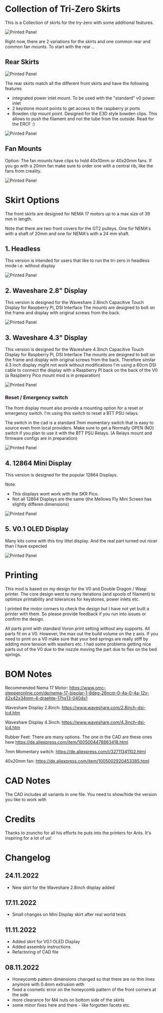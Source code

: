 # Collection of Tri-Zero Skirts

This is a Collection of skirts for the try-zero with some additional features.

![Printed Panel](Images/tri-zero-skirt.png)

Right now, there are 2 variations for the skirts and one common rear and common fan mounts.
To start with the rear ..

## Rear Skirts

![Printed Panel](Images/tri-zero-rear.png)

The rear skirts match all the different front skirts and have the following features

- integrated power inlet mount. To be used with the "standard" v0 power inlet
- 2 keystone mount points to get access to the raspberry pi ports
- Bowden clip mount point. Designed for the E3D style bowden clips. This allows to push the filament and not the tube from the outside. Read for the ERCF :)

![Printed Panel](Images/tri-zero-rear-details.png)


## Fan Mounts

Option: The fan mounts have clips to hold 40x10mm or 40x20mm fans.
If you go with a 20mm fan make sure to order one with a central rib, like the fans from creality.

![Printed Panel](Images/tri-zero-fans.png)

# Skirt Options

The front skirts are designed for NEMA 17 motors up to a max size of 39 mm in length.

Note that there are two front covers for the GT2 pulleys. One for NEMA's with a shaft of 20mm and one for NEMA's with a 24 mm shaft.

## 1. Headless

This version is intended for users that like to run the tri-zero in headless mode i.e. without display

![Printed Panel](Images/tri-zero-headless.png)

## 2. Waveshare 2.8" Display

This version is designed for the Waveshare 2.8inch Capacitive Touch Display for Raspberry Pi, DSI Interface
The mounts are designed to bolt on the frame and display with original screws from the back.

![Printed Panel](Images/tri-zero_waveshare_2.8inch.png)


## 3. Waveshare 4.3" Display

This version is designed for the Waveshare 4.3inch Capacitive Touch Display for Raspberry Pi, DSI Interface
The mounts are designed to bolt on the frame and display with original screws from the back.
Therefore similar 4.3 inch display might not work without modifications
I'm using a 60cm DSI cable to connect the display with a Raspberry PI back on the back of the V0 
(a Raspberry Pico mount mod is in preparation)

![Printed Panel](Images/tri-zero-waveshare.png)

### Reset / Emergency switch
The front display mount also provide a mounting option for a reset or emergency switch.
I'm using this switch to reset a BTT PSU relays. 

The switch in the cad is a standard 7mm momentary switch that is easy to source even from local providers.
Make sure to get a Normally OPEN (NO) switch if you plan to use it with the BTT PSU Relays.
(A Relays mount and firmware configs are in preparation)

![Printed Panel](Images/reset-switch.png)


## 4. 12864 Mini Display 

This version is designed for the popular 12864 Displays.

Note:
- This displays wont work with the SKR Pico.
- Not all 12864 Displays are the same (the Mellows Fly Mini Screen has slightly differen dimensions)


![Printed Panel](Images/tri-zero-12864.png)


## 5. V0.1 OLED Display

Many kits come with this tiny littel display.
And the real part turned out nicer than I have expected

![Printed Panel](Images/tri-zero-OLED.png)


# Printing

This mod is based on my design for the V0 and Double Dragon / Wasp printer.
The core design went to many iterations (and spools of filament) to optimize printability and tolerances for keystones, power inlets etc.

I printed the motor corners to check the design but I have not yet built a printer with them. So please provide feedback if you run into issues or confirm the design.

All parts print with standard Voron print setting without any supports.
All parts fit on a V0. However, the max out the build volume on the z axis.
If you need to print on a V0 make sure that your bed springs are really stiff by adding more tension with washers etc.
I had some problems getting nice parts out of the V0 due to the nozzle moving the part due to flex on the bed springs.

# BOM Notes

Recommended Nema 17 Motor: https://www.omc-stepperonline.com/de/nema-17-bipolar-1-8deg-26ncm-0-4a-0-4a-12v-42x42x34mm-4-draehte-17hs13-0404s1

Waveshare Display 2.8inch:  https://www.waveshare.com/2.8inch-dsi-lcd.htm

Waveshare Display 4.3inch:  https://www.waveshare.com/4.3inch-dsi-lcd.htm

Rubber Feet: There are many options. The one in the CAD are these ones here https://de.aliexpress.com/item/1005004478863418.html

7mm Momentary switch:  https://de.aliexpress.com/i/32711341102.html

40x20mm fan:    https://de.aliexpress.com/item/1005002920453385.html

# CAD  Notes

The CAD includes all variants in one file.
You need to show/hide the version you like to work with

# Credits

Thanks to zruncho for all his efforts he puts into the printers for Ants.
It's inspiring for a lot of us!

# Changelog

## 24.11.2022

- New skirt for the Waveshare 2.8inch display added

## 17.11.2022

- Small changes on Mini Display skirt after real world tests

## 11.11.2022

- Added skirt for V0.1 OLED Display
- Added assembly instructions
- Refactoring of CAD file

## 08.11.2022

- Honeycomb pattern dimensions changed so that there are no thin lines anymore with 0.4mm extrusion with
- fixed a cosmetic error on the honeycomb pattern of the front corners at the side
- more clearance for M4 nuts on bottom side of the skirts
- some minor fixes here and there - like forgotten facets etc.


